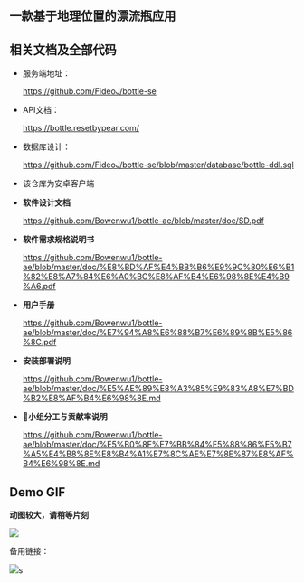 ## 一款基于地理位置的漂流瓶应用



## 相关文档及全部代码

* 服务端地址：
  
  https://github.com/FideoJ/bottle-se

  

* API文档：
  
  https://bottle.resetbypear.com/

  

* 数据库设计：
  
  https://github.com/FideoJ/bottle-se/blob/master/database/bottle-ddl.sql

  

* 该仓库为安卓客户端

  

* **软件设计文档**
  
  https://github.com/Bowenwu1/bottle-ae/blob/master/doc/SD.pdf

  

* **软件需求规格说明书**
  

  https://github.com/Bowenwu1/bottle-ae/blob/master/doc/%E8%BD%AF%E4%BB%B6%E9%9C%80%E6%B1%82%E8%A7%84%E6%A0%BC%E8%AF%B4%E6%98%8E%E4%B9%A6.pdf

* **用户手册**
  
  https://github.com/Bowenwu1/bottle-ae/blob/master/doc/%E7%94%A8%E6%88%B7%E6%89%8B%E5%86%8C.pdf
  

* **安装部署说明**
  

  https://github.com/Bowenwu1/bottle-ae/blob/master/doc/%E5%AE%89%E8%A3%85%E9%83%A8%E7%BD%B2%E8%AF%B4%E6%98%8E.md

* **小组分工与贡献率说明**
  
  https://github.com/Bowenwu1/bottle-ae/blob/master/doc/%E5%B0%8F%E7%BB%84%E5%88%86%E5%B7%A5%E4%B8%8E%E8%B4%A1%E7%8C%AE%E7%8E%87%E8%AF%B4%E6%98%8E.md



## Demo GIF

**动图较大，请稍等片刻**

![](https://github.com/Bowenwu1/bottle-ae/blob/master/doc/demo.gif?raw=true)



备用链接：



![](https://ws3.sinaimg.cn/large/006tKfTcgy1ft2jpwm36zg30az0icnph.gif)s